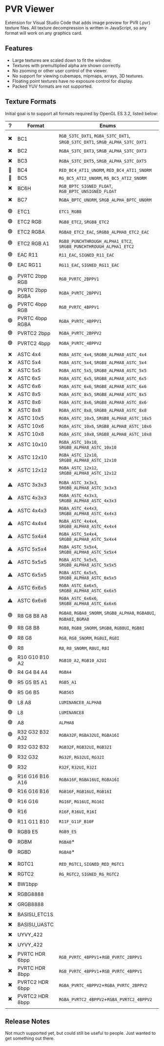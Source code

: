 # PVR Viewer

Extension for Visual Studio Code that adds image preview for PVR (.pvr) texture files. All texture decompression is written in JavaScript, so any format will work on any graphics card.

## Features

* Large textures are scaled down to fit the window.
* Textures with premultiplied alpha are shown correctly.
* No zooming or other user control of the viewer.
* No support for viewing cubemaps, mipmaps, arrays, 3D textures.
* Floating point textures have no exposure control for display.
* Packed YUV formats are not supported.

## Texture Formats

Initial goal is to support all formats required by OpenGL ES 3.2, listed below:

| ❔ | Format | Enums
| :----: | ------ | -----
| | |
| ✖️ | BC1 | ``RGB_S3TC_DXT1``, ``RGBA_S3TC_DXT1``, ``SRGB_S3TC_DXT1``, ``SRGB_ALPHA_S3TC_DXT1``
| ✖️ | BC2 | ``RGBA_S3TC_DXT3``, ``SRGB_ALPHA_S3TC_DXT3``
| ✖️ | BC3 | ``RGBA_S3TC_DXT5``, ``SRGB_ALPHA_S3TC_DXT5``
| 🔻 | BC4 | ``RED_BC4_ATI1_UNORM``, ``RED_BC4_ATI1_SNORM``
| 🔻 | BC5 | ``RG_BC5_ATI2_UNORM``, ``RG_BC5_ATI2_SNORM``
| ✖️ | BC6H | ``RGB_BPTC_SIGNED_FLOAT``, ``RGB_BPTC_UNSIGNED_FLOAT``
| ✖️ | BC7 | ``RGBA_BPTC_UNORM``, ``SRGB_ALPHA_BPTC_UNORM``
| | |
| 🟢 | ETC1 | ``ETC1_RGB8``
| 🟢 | ETC2 RGB | ``RGB8_ETC2``, ``SRGB8_ETC2``
| 🟢 | ETC2 RGBA | ``RGBA8_ETC2_EAC``, ``SRGB8_ALPHA8_ETC2_EAC``
| 🟢 | ETC2 RGB A1 | ``RGB8_PUNCHTHROUGH_ALPHA1_ETC2``, ``SRGB8_PUNCHTHROUGH_ALPHA1_ETC2``
| 🟢 | EAC R11 | ``R11_EAC``, ``SIGNED_R11_EAC``
| 🟢 | EAC RG11 | ``RG11_EAC``, ``SIGNED_RG11_EAC``
| | |
| 🟢 | PVRTC 2bpp RGB | ``RGB_PVRTC_2BPPV1``
| 🟢 | PVRTC 2bpp RGBA | ``RGBA_PVRTC_2BPPV1``
| 🟢 | PVRTC 4bpp RGB | ``RGB_PVRTC_4BPPV1``
| 🟢 | PVRTC 4bpp RGBA | ``RGBA_PVRTC_4BPPV1``
| 🟢 | PVRTC2 2bpp | ``RGBA_PVRTC_2BPPV2``
| 🟢 | PVRTC2 4bpp | ``RGBA_PVRTC_4BPPV2``
| | |
| ❌ | ASTC 4x4 | ``RGBA_ASTC_4x4``, ``SRGB8_ALPHA8_ASTC_4x4``
| ❌ | ASTC 5x4 | ``RGBA_ASTC_5x4``, ``SRGB8_ALPHA8_ASTC_5x4``
| ❌ | ASTC 5x5 | ``RGBA_ASTC_5x5``, ``SRGB8_ALPHA8_ASTC_5x5``
| ❌ | ASTC 6x5 | ``RGBA_ASTC_6x5``, ``SRGB8_ALPHA8_ASTC_6x5``
| ❌ | ASTC 6x6 | ``RGBA_ASTC_6x6``, ``SRGB8_ALPHA8_ASTC_6x6``
| ❌ | ASTC 8x5 | ``RGBA_ASTC_8x5``, ``SRGB8_ALPHA8_ASTC_8x5``
| ❌ | ASTC 8x6 | ``RGBA_ASTC_8x6``, ``SRGB8_ALPHA8_ASTC_8x6``
| ❌ | ASTC 8x8 | ``RGBA_ASTC_8x8``, ``SRGB8_ALPHA8_ASTC_8x8``
| ❌ | ASTC 10x5 | ``RGBA_ASTC_10x5``, ``SRGB8_ALPHA8_ASTC_10x5``
| ❌ | ASTC 10x6 | ``RGBA_ASTC_10x6``, ``SRGB8_ALPHA8_ASTC_10x6``
| ❌ | ASTC 10x8 | ``RGBA_ASTC_10x8``, ``SRGB8_ALPHA8_ASTC_10x8``
| ❌ | ASTC 10x10 | ``RGBA_ASTC_10x10``, ``SRGB8_ALPHA8_ASTC_10x10``
| ❌ | ASTC 12x10 | ``RGBA_ASTC_12x10``, ``SRGB8_ALPHA8_ASTC_12x10``
| ❌ | ASTC 12x12 | ``RGBA_ASTC_12x12``, ``SRGB8_ALPHA8_ASTC_12x12``
| | |
| ⚠️ | ASTC 3x3x3 | ``RGBA_ASTC_3x3x3``, ``SRGB8_ALPHA8_ASTC_3x3x3``
| ⚠️ | ASTC 4x3x3 | ``RGBA_ASTC_4x3x3``, ``SRGB8_ALPHA8_ASTC_4x3x3``
| ⚠️ | ASTC 4x4x3 | ``RGBA_ASTC_4x4x3``, ``SRGB8_ALPHA8_ASTC_4x4x3``
| ⚠️ | ASTC 4x4x4 | ``RGBA_ASTC_4x4x4``, ``SRGB8_ALPHA8_ASTC_4x4x4``
| ⚠️ | ASTC 5x4x4 | ``RGBA_ASTC_5x4x4``, ``SRGB8_ALPHA8_ASTC_5x4x4``
| ⚠️ | ASTC 5x5x4 | ``RGBA_ASTC_5x5x4``, ``SRGB8_ALPHA8_ASTC_5x5x4``
| ⚠️ | ASTC 5x5x5 | ``RGBA_ASTC_5x5x5``, ``SRGB8_ALPHA8_ASTC_5x5x5``
| ⚠️ | ASTC 6x5x5 | ``RGBA_ASTC_6x5x5``, ``SRGB8_ALPHA8_ASTC_6x5x5``
| ⚠️ | ASTC 6x6x5 | ``RGBA_ASTC_6x6x5``, ``SRGB8_ALPHA8_ASTC_6x6x5``
| ⚠️ | ASTC 6x6x6 | ``RGBA_ASTC_6x6x6``, ``SRGB8_ALPHA8_ASTC_6x6x6``
| | |
| 🟢 | R8 G8 B8 A8 | ``RGBA8``, ``RGBA8_SNORM``, ``SRGB8_ALPHA8``, ``RGBA8UI``, ``RGBA8I``, ``BGRA8``
| 🟢 | R8 G8 B8 | ``RGB8``, ``RGB8_SNORM``, ``SRGB8``, ``RGB8UI``, ``RGB8I``
| 🟢 | R8 G8 | ``RG8``, ``RG8_SNORM``, ``RG8UI``, ``RG8I``
| 🟢 | R8 | ``R8``, ``R8_SNORM``, ``R8UI``, ``R8I``
| 🟢 | R10 G10 B10 A2 | ``RGB10_A2``, ``RGB10_A2UI``
| 🟢 | R4 G4 B4 A4 | ``RGBA4``
| 🟢 | R5 G5 B5 A1 | ``RGB5_A1``
| 🟢 | R5 G6 B5 | ``RGB565``
| 🟢 | L8 A8 | ``LUMINANCE8_ALPHA8``
| 🟢 | L8 | ``LUMINANCE8``
| 🟢 | A8 | ``ALPHA8``
| 🟢 | R32 G32 B32 A32 | ``RGBA32F``, ``RGBA32UI``, ``RGBA16I``
| 🟢 | R32 G32 B32 | ``RGB32F``, ``RGB32UI``, ``RGB32I``
| 🟢 | R32 G32 | ``RG32F``, ``RG32UI``, ``RG32I``
| 🟢 | R32 | ``R32F``, ``R32UI``, ``R32I``
| 🟢 | R16 G16 B16 A16 | ``RGBA16F``, ``RGBA16UI``, ``RGBA16I``
| 🟢 | R16 G16 B16 | ``RGB16F``, ``RGB16UI``, ``RGB16I``
| 🟢 | R16 G16 | ``RG16F``, ``RG16UI``, ``RG16I``
| 🟢 | R16 | ``R16F``, ``R16UI``, ``R16I``
| 🟢 | R11 G11 B10 | ``R11F_G11F_B10F``
| 🟢 | RGB9 E5 | ``RGB9_E5``
| 🟢 | RGBM | ``RGBA8``*
| 🟢 | RGBD | ``RGBA8``*
| | |
| ✖️ | RGTC1 | ``RED_RGTC1``, ``SIGNED_RED_RGTC1``
| ✖️ | RGTC2 | ``RG_RGTC2``, ``SIGNED_RG_RGTC2``
| ✖️ | BW1bpp |
| ✖️ | RGBG8888 |
| ✖️ | GRGB8888 |
| ✖️ | BASISU_ETC1S |
| ✖️ | BASISU_UASTC |
| ✖️ | UYVY_422 |
| ✖️ | UYVY_422 |
| ✖️ | PVRTC HDR 6bpp | ``RGB_PVRTC_4BPPV1``+``RGB_PVRTC_2BPPV1``
| ✖️ | PVRTC HDR 8bpp | ``RGB_PVRTC_4BPPV1``+``RGB_PVRTC_4BPPV1``
| ✖️ | PVRTC2 HDR 6bpp | ``RGBA_PVRTC_4BPPV2``+``RGBA_PVRTC_2BPPV2``
| ✖️ | PVRTC2 HDR 8bpp | ``RGBA_PVRTC2_4BPPV2``+``RGBA_PVRTC2_4BPPV2``
| | |

## Release Notes

Not much supported yet, but could still be useful to people. Just wanted to get something out there.

